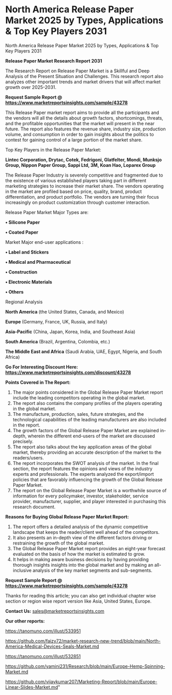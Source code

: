 # North America Release Paper Market 2025 by Types, Applications & Top Key Players 2031
North America Release Paper Market 2025 by Types, Applications & Top Key Players 2031

<strong>Release Paper Market Research Report 2031</strong>

The Research Report on Release Paper Market is a Skillful and Deep Analysis of the Present Situation and Challenges. This research report also analyzes other important trends and market drivers that will affect market growth over 2025-2031.

<strong>Request Sample Report @ <a href=https://www.marketreportsinsights.com/sample/43278>https://www.marketreportsinsights.com/sample/43278</a></strong>

This Release Paper market report aims to provide all the participants and the vendors will all the details about growth factors, shortcomings, threats, and the profitable opportunities that the market will present in the near future. The report also features the revenue share, industry size, production volume, and consumption in order to gain insights about the politics to contest for gaining control of a large portion of the market share.

Top Key Players in the Release Paper Market:

<strong>Lintec Corporation, Drytac, Cotek, Fedrigoni, Glatfelter, Mondi, Munksjo Group, Nippon Paper Group, Sappi Ltd, 3M, Koan Hao, Loparex Group</strong>

The Release Paper Industry is severely competitive and fragmented due to the existence of various established players taking part in different marketing strategies to increase their market share. The vendors operating in the market are profiled based on price, quality, brand, product differentiation, and product portfolio. The vendors are turning their focus increasingly on product customization through customer interaction.

Release Paper Market Major Types are:

<strong>•  Silicone Paper

•  Coated Paper</strong>

Market Major end-user applications :

<strong>•  Label and Stickers

•  Medical and Pharmaceutical

•  Construction

•  Electronic Materials

•  Others</strong>

Regional Analysis

</u><strong><b>North America</b></strong> (the United States, Canada, and Mexico)

<strong><b>Europe </b></strong>(Germany, France, UK, Russia, and Italy)

<strong><b>Asia-Pacific</b></strong> (China, Japan, Korea, India, and Southeast Asia)

<strong><b>South America</b></strong> (Brazil, Argentina, Colombia, etc.)

<strong><b>The Middle East and Africa</b></strong> (Saudi Arabia, UAE, Egypt, Nigeria, and South Africa)

<strong>Go For Interesting Discount Here: <a href=https://www.marketreportsinsights.com/discount/43278>https://www.marketreportsinsights.com/discount/43278</a></strong>

<strong>Points Covered in The Report:</strong>
<ol>
  <li>The major points considered in the Global Release Paper Market report include the leading competitors operating in the global market.</li>
  <li>The report also contains the company profiles of the players operating in the global market.</li>
  <li>The manufacture, production, sales, future strategies, and the technological capabilities of the leading manufacturers are also included in the report.</li>
  <li>The growth factors of the Global Release Paper Market are explained in-depth, wherein the different end-users of the market are discussed precisely.</li>
  <li>The report also talks about the key application areas of the global market, thereby providing an accurate description of the market to the readers/users.</li>
  <li>The report incorporates the SWOT analysis of the market. In the final section, the report features the opinions and views of the industry experts and professionals. The experts analyzed the export/import policies that are favorably influencing the growth of the Global Release Paper Market.</li>
  <li>The report on the Global Release Paper Market is a worthwhile source of information for every policymaker, investor, stakeholder, service provider, manufacturer, supplier, and player interested in purchasing this research document.</li>
</ol>
<strong>Reasons for Buying Global Release Paper Market Report:</strong>

<ol>
  <li>The report offers a detailed analysis of the dynamic competitive landscape that keeps the reader/client well ahead of the competitors.</li>
  <li>It also presents an in-depth view of the different factors driving or restraining the growth of the global market.</li>
  <li>The Global Release Paper Market report provides an eight-year forecast evaluated on the basis of how the market is estimated to grow.</li>
  <li>It helps in making aware business decisions by having providing thorough insights insights into the global market and by making an all-inclusive analysis of the key market segments and sub-segments.</li>
</ol>
<strong>Request Sample Report @ <a href=https://www.marketreportsinsights.com/sample/43278>https://www.marketreportsinsights.com/sample/43278</a></strong>


Thanks for reading this article; you can also get individual chapter wise section or region wise report version like Asia, United States, Europe.

<strong>Contact Us:</strong>
sales@marketreportsinsights.com

<strong>Our other reports:</strong>

<a href=https://tanomuno.com/illust/533951>https://tanomuno.com/illust/533951</a>

<a href=https://github.com/faizy72/market-research-new-trend/blob/main/North-America-Medical-Devices-Seals-Market.md>https://github.com/faizy72/market-research-new-trend/blob/main/North-America-Medical-Devices-Seals-Market.md</a>

<a href=https://tanomuno.com/illust/532851>https://tanomuno.com/illust/532851</a>

<a href=https://github.com/yamini231/Research/blob/main/Europe-Hemp-Spinning-Market.md>https://github.com/yamini231/Research/blob/main/Europe-Hemp-Spinning-Market.md</a>

<a href=https://github.com/vijaykumar207/Marketing-Report/blob/main/Europe-Linear-Slides-Market.md>https://github.com/vijaykumar207/Marketing-Report/blob/main/Europe-Linear-Slides-Market.md</a>"
